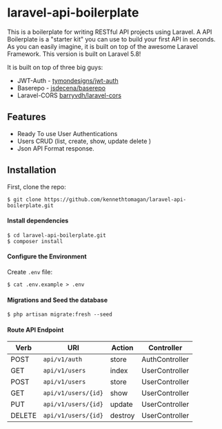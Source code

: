 # laravel-api-boilerplate

This is a boilerplate for writing RESTful API projects using Laravel. A  API Boilerplate is a "starter kit" you can use to build your first API in seconds. As you can easily imagine, it is built on top of the awesome Laravel Framework. This version is built on Laravel 5.8!

It is built on top of three big guys:

* JWT-Auth - [tymondesigns/jwt-auth](https://github.com/tymondesigns/jwt-auth)
* Baserepo - [jsdecena/baserepo](https://github.com/jsdecena/baserepo)
* Laravel-CORS [barryvdh/laravel-cors](http://github.com/barryvdh/laravel-cors)


## Features

* Ready To use User Authentications
* Users CRUD (list, create, show, update delete )
* Json API Format response.


## Installation

First, clone the repo:
```
$ git clone https://github.com/kennethtomagan/laravel-api-boilerplate.git
```
#### Install dependencies

```
$ cd laravel-api-boilerplate.git
$ composer install
```

#### Configure the Environment
Create `.env` file:
```
$ cat .env.example > .env
```

#### Migrations and Seed the database
```
$ php artisan migrate:fresh --seed
```

#### Route API Endpoint

| Verb     |       URI           |  Action  |      Controller    |
| -------- | ------------------  | -------- | ------------------ |
| POST     | `api/v1/auth`       |  store   |   AuthController   |
| GET      | `api/v1/users`      |  index   |   UserController   |
| POST     | `api/v1/users`      |  store   |   UserController   |
| GET      | `api/v1/users/{id}` |  show    |   UserController   |
| PUT      | `api/v1/users/{id}` |  update  |   UserController   |
| DELETE   | `api/v1/users/{id}` |  destroy |   UserController   |